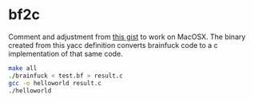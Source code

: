 # bf2c
Comment and adjustment from [this gist](https://gist.github.com/hasherezade/aa0fd5d16fd9cc0e9391) to work on MacOSX.
The binary created from this yacc definition converts brainfuck code to a c implementation of that same code.
```bash
make all
./brainfuck < test.bf > result.c
gcc -o helloworld result.c
./helloworld
```
